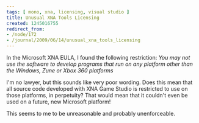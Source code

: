 ```yaml
---
tags: [ mono, xna, licensing, visual studio ]
title: Unusual XNA Tools Licensing
created: 1245016755
redirect_from:
- /node/172
- /journal/2009/06/14/unusual_xna_tools_licensing
---
```

In the Microsoft XNA EULA, I found the following restriction: _You may not use
the software to develop programs that run on any platform other than the
Windows, Zune or Xbox 360 platforms_<!--break-->

I'm no lawyer, but  this sounds like very poor wording. Does this mean that all
source code developed with XNA Game Studio is restricted to use on those
platforms, in perpetuity? That would mean that it couldn't even be used on a
future, new Microsoft platform!

This seems to me to be unreasonable and probably unenforceable.